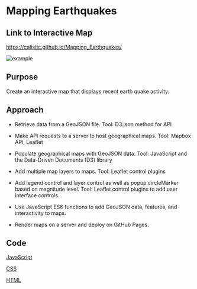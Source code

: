 # Mapping Earthquakes

## Link to Interactive Map
https://calistic.github.io/Mapping_Earthquakes/

![example](https://github.com/Calistic/Mapping_Earthquakes/blob/master/earthquakeDashboard.JPG)

## Purpose
Create an interactive map that displays recent earth quake activity.

## Approach
- Retrieve data from a GeoJSON file. Tool: D3.json method for API

- Make API requests to a server to host geographical maps. Tool: Mapbox API, Leaflet

- Populate geographical maps with GeoJSON data. Tool: JavaScript and the Data-Driven Documents (D3) library

- Add multiple map layers to maps. Tool: Leaflet control plugins

- Add legend control and layer control as well as popup circleMarker based on magnitude level. Tool: Leaflet control plugins to add user interface controls.

- Use JavaScript ES6 functions to add GeoJSON data, features, and interactivity to maps.

- Render maps on a server and deploy on GitHub Pages.

## Code
[JavaScript](https://github.com/Calistic/Mapping_Earthquakes/tree/master/static/js)

[CSS](https://github.com/Calistic/Mapping_Earthquakes/blob/master/static/css/style.css)

[HTML](https://github.com/Calistic/Mapping_Earthquakes/blob/master/index.html)
